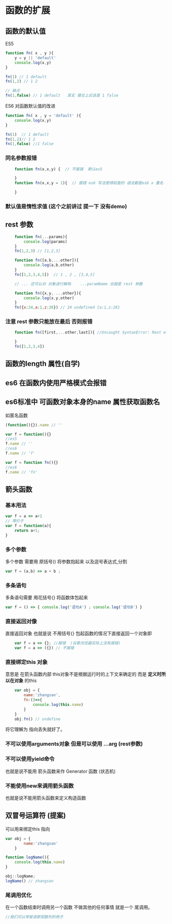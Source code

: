 # 函数的扩展

## 函数的默认值


ES5
```js
function fn( x , y ){
    y = y || 'default'
    console.log(x,y)
}

fn(1) // 1 default
fn(1,2) // 1 2

// 缺点 
fn(1,false) // 1 default   其实 理论上应该是 1 false
```

ES6 对函数默认值的改进

```js
function fn( x , y = 'default' ){
    console.log(x,y)
}

fn(1)  // 1 default
fn(1,2)// 1 2
fn(1,false) //1 false  
```

### 同名参数报错

```js
    function fn(x,x,y) {  // 不报错  默认es5

    }
    function fn(x,x,y = 1){  // 报错 es6 写法使得前面的 语法都是es6 x 重名

    }
```
### 默认值是惰性求值 (这个之前讲过 提一下 没有demo)


## rest 参数

```js
    function fn(...params){
        console.log(params)
    }
    fn(1,2,3) // [1,2,3]

    function fn([a,b,...other]){
        console.log(a,b,other)
    }
    fn([1,2,3,4,5])  // 1 , 2 , [3,4,5]

    // ... 还可以对 对象进行解构    ...paramName 也就是 rest 参数

    function fn({x,y, ...other}){
        console.log(x,y,other)
    }
    fn({x:24,a:1,z:26}) // 24 undefined {a:1,z:26}

```

### 注意 rest 参数只能放在最后 否则报错

```js
    function fn([first,...other,last]){ //Uncaught SyntaxError: Rest element must be last element

    }
    fn([1,2,3,4])
```

## 函数的length 属性(自学)

## es6 在函数内使用严格模式会报错

## es6标准中 可函数对象本身的name 属性获取函数名

如匿名函数
```js
(function(){}).name // ''

var f = function(){}
//es5 
f.name // ''
//es6
f.name // 'f'

var f = function fn(){}
//es6
f.name // 'fn'
```

## 箭头函数

### 基本用法
```js
var f = a => a+1
// 等价于
var f = function(a){
    return a+1;
}
```

### 多个参数
多个参数 需要用 原括号() 将参数抱起来 以及逗号表达式,分割
```js
var f = (a,b) => a + b ;

```

### 多条语句
多条语句需要 用花括号{} 将函数体包起来
```js
var f = () => { console.log('语句A') ; console.log('语句B') }
```

### 直接返回对像
直接返回对象 也就是说 不用括号{} 包起函数的情况下直接返回一个对象即
```js
    var f = a => {}; //报错  (谷歌浏览器实际上没有报错)
    var f = a => ({}) // 不报错
```

### 直接绑定this 对象
意思是 在箭头函数内部 this对象不是根据运行时的上下文来确定的 而是 __定义时所以在对象__ 的this 
```js
    var obj = {
        name:'zhangsan',
        fn:()=>{
            console.log(this.name)  
        }
    }
    obj.fn() // undefine
```
将它理解为 指向丢失就好了。

### 不可以使用arguments对象 但是可以使用 ...arg (rest参数)

### 不可以使用yield命令 
也就是说不能用 箭头函数来作 Generator 函数 (状态机)

### 不能使用new来调用箭头函数
也就是说不能用箭头函数来定义构造函数


## 双冒号运算符  (提案)
可以用来绑定this 指向
```js
var obj = {
        name:'zhangsan'
    }

function logName(){
    console.log(this.name)
}

obj::logName;
logName() // zhangsan
```

### 尾调用优化
在一个函数结束时调用另一个函数 不做其他的任何事情 就是一个 尾调用。
```js
//我们可以举斐波那契数列的例子
```